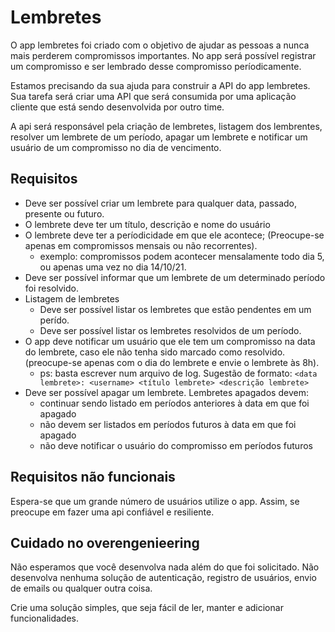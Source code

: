 # Lembretes

O app lembretes foi criado com o objetivo de ajudar as pessoas a nunca mais perderem compromissos importantes. No app será possível registrar um compromisso e ser lembrado desse compromisso períodicamente.

Estamos precisando da sua ajuda para construir a API do app lembretes. Sua tarefa será criar uma API que será consumida por uma aplicação cliente que está sendo desenvolvida por outro time.

A api será responsável pela criação de lembretes, listagem dos lembrentes, resolver um lembrete de um período, apagar um lembrete e notificar um usuário de um compromisso no dia de vencimento.

## Requisitos
- Deve ser possível criar um lembrete para qualquer data, passado, presente ou futuro.
- O lembrete deve ter um título, descrição e nome do usuário <username>
- O lembrete deve ter a períodicidade em que ele acontece; (Preocupe-se apenas em compromissos mensais ou não recorrentes).
  - exemplo: compromissos podem acontecer mensalamente todo dia 5, ou apenas uma vez no dia 14/10/21.
- Deve ser possível informar que um lembrete de um determinado período foi resolvido.
- Listagem de lembretes
  - Deve ser possível listar os lembretes que estão pendentes em um perído.
  - Deve ser possível listar os lembretes resolvidos de um período.
- O app deve notificar um usuário que ele tem um compromisso na data do lembrete, caso ele não tenha sido marcado como resolvido. (preocupe-se apenas com o dia do lembrete e envie o lembrete às 8h).
  - ps: basta escrever num arquivo de log. Sugestão de formato: `<data lembrete>: <username> <título lembrete> <descrição lembrete>`
- Deve ser possível apagar um lembrete. Lembretes apagados devem:
  - continuar sendo listado em períodos anteriores à data em que foi apagado
  - não devem ser listados em períodos futuros à data em que foi apagado
  - não deve notificar o usuário do compromisso em períodos futuros
  
## Requisitos não funcionais
Espera-se que um grande número de usuários utilize o app. Assim, se preocupe em fazer uma api confiável e resiliente.

## Cuidado no overengenieering
Não esperamos que você desenvolva nada além do que foi solicitado. Não desenvolva nenhuma solução de autenticação, registro de usuários, envio de emails ou qualquer outra coisa.

Crie uma solução simples, que seja fácil de ler, manter e adicionar funcionalidades.
